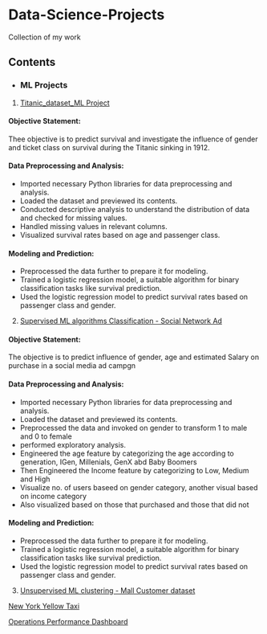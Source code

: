 # Data-Science-Projects
Collection of my work

## Contents

* ### ML Projects
1. [Titanic_dataset_ML Project](https://github.com/Tyn04/Data-Science-Projects/blob/main/Titanic_dataset_Survival_Prediction.ipynb)

#### Objective Statement: 
Thee objective is to predict survival and investigate the influence of gender and ticket class on survival during the Titanic sinking in 1912.

#### Data Preprocessing and Analysis:
* Imported necessary Python libraries for data preprocessing and analysis.
* Loaded the dataset and previewed its contents.
* Conducted descriptive analysis to understand the distribution of data and checked for missing values.
* Handled missing values in relevant columns.
* Visualized survival rates based on age and passenger class.
  
#### Modeling and Prediction:
* Preprocessed the data further to prepare it for modeling.
* Trained a logistic regression model, a suitable algorithm for binary classification tasks like survival prediction.
* Used the logistic regression model to predict survival rates based on passenger class and gender.

2. [Supervised ML algorithms Classification - Social Network Ad](https://github.com/Tyn04/Data-Science-Projects/blob/main/Projects%20-%20Supervised_ML_algorithms_Classification-Social_Network_Ads.ipynb)

#### Objective Statement: 
The objective is to predict influence of gender, age and estimated Salary on purchase in a social media ad campgn

#### Data Preprocessing and Analysis:
* Imported necessary Python libraries for data preprocessing and analysis.
* Loaded the dataset and previewed its contents.
* Preprocessed the data and invoked on gender to transform 1 to male and 0 to female
* performed exploratory analysis.
* Engineered the age feature by categorizing the age according to generation, IGen, Millenials, GenX abd Baby Boomers
* Then Engineered the Income feature by categorizing to Low, Medium and High
* Visualize no. of users baseed on gender category, another visual based on income category
* Also visualized based on those that purchased and those that did not
  
#### Modeling and Prediction:
* Preprocessed the data further to prepare it for modeling.
* Trained a logistic regression model, a suitable algorithm for binary classification tasks like survival prediction.
* Used the logistic regression model to predict survival rates based on passenger class and gender.
   
3. [Unsupervised ML clustering - Mall Customer dataset](https://github.com/Tyn04/Data-Science-Projects/blob/main/Project-Unsupervised%20ML%20clustering%20_Mall_Customer%20dataser.ipynb)



[New York Yellow Taxi](https://github.com/Tyn04/Data-Science-Projects/blob/main/Project_New_York_Yellow_Cab.ipynb)

[Operations Performance Dashboard](https://github.com/Tyn04/Data-Science-Projects/blob/main/Operations%20Performance%20Dashboard%201-merged.pdf)


